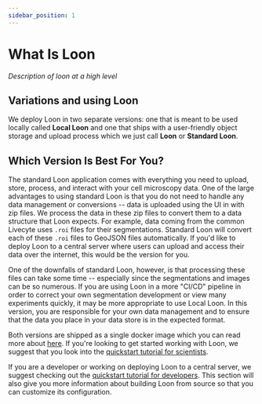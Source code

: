 ```yaml
---
sidebar_position: 1
---
```


# What Is Loon

_Description of loon at a high level_

## Variations and using Loon

We deploy Loon in two separate versions: one that is meant to be used locally called **Local Loon** and one that ships with a user-friendly object storage and upload process which we just call **Loon** or **Standard Loon**.

## Which Version Is Best For You?

The standard Loon application comes with everything you need to upload, store, process, and interact with your cell microscopy data. One of the large advantages to using standard Loon is that you do not need to handle any data management or conversions -- data is uploaded using the UI in with zip files. We process the data in these zip files to convert them to a data structure that Loon expects. For example, data coming from the common Livecyte uses `.roi` files for their segmentations. Standard Loon will convert each of these `.roi` files to GeoJSON files automatically. If you'd like to deploy Loon to a central server where users can upload and access their data over the internet, this would be the version for you.

One of the downfalls of standard Loon, however, is that processing these files can take some time -- especially since the segmentations and images can be so numerous. If you are using Loon in a more "CI/CD" pipeline in order to correct your own segmentation development or view many experiments quickly, it may be more appropriate to use Local Loon. In this version, you are responsible for your own data management and to ensure that the data you place in your data store is in the expected format.

Both versions are shipped as a single docker image which you can read more about [here](./running-loon/loon-wrappers.md). If you're looking to get started working with Loon, we suggest that you look into the [quickstart tutorial for scientists](./running-loon/quickstart.md).

If you are a developer or working on deploying Loon to a central server, we suggest checking out the [quickstart tutorial for developers](./help-develop-loon/quickstart.md). This section will also give you more information about building Loon from source so that you can customize its configuration.
